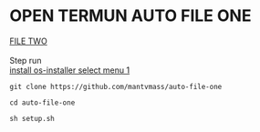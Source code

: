 # OPEN TERMUN AUTO FILE ONE
[ FILE TWO ](https://github.com/mantvmass/auto-file-two)  
<br>
Step run  
[install os-installer select menu 1](https://github.com/mantvmass/os-installer)
```
git clone https://github.com/mantvmass/auto-file-one
```
```
cd auto-file-one
```
```
sh setup.sh
```
